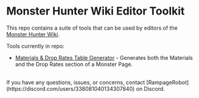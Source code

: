 # Monster Hunter Wiki Editor Toolkit

This repo contains a suite of tools that can be used by editors of the [Monster Hunter Wiki](https://monsterhunterwiki.org/wiki/Main_Page).

Tools currently in repo:
- [Materials & Drop Rates Table Generator](tools/MaterialsAndDropTableGenerator.html) - Generates both the Materials and the Drop Rates section of a Monster Page.  
<br>
If you have any questions, issues, or concerns, contact [RampageRobot](https://discord.com/users/338081040134307840) on Discord.
